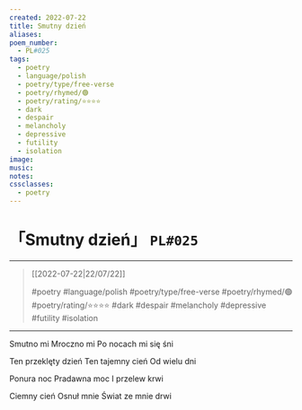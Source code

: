 ```yaml
---
created: 2022-07-22
title: Smutny dzień
aliases:
poem_number:
  - PL#025
tags:
  - poetry
  - language/polish
  - poetry/type/free-verse
  - poetry/rhymed/🟢
  - poetry/rating/⭐⭐⭐⭐
  - dark
  - despair
  - melancholy
  - depressive
  - futility
  - isolation
image:
music:
notes:
cssclasses:
  - poetry
---
```

# 「Smutny dzień」 `PL#025`

---

> [[2022-07-22|22/07/22]]
> 
> #poetry 
> #language/polish 
> #poetry/type/free-verse 
> #poetry/rhymed/🟢 
> #poetry/rating/⭐⭐⭐⭐ 
> #dark #despair #melancholy #depressive #futility #isolation 

---

Smutno mi
Mroczno mi
Po nocach mi się śni

Ten przeklęty dzień
Ten tajemny cień
Od wielu dni

Ponura noc
Pradawna moc
I przelew krwi

Ciemny cień
Osnuł mnie
Świat ze mnie drwi